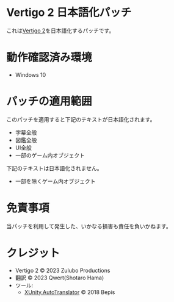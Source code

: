 # Vertigo 2 日本語化パッチ

これは[Vertigo 2](https://store.steampowered.com/app/843390/Vertigo_2/)を日本語化するパッチです。

# 動作確認済み環境

- Windows 10

# パッチの適用範囲

このパッチを適用すると下記のテキストが日本語化されます。

- 字幕全般
- 図鑑全般
- UI全般
- 一部のゲーム内オブジェクト

下記のテキストは日本語化されません。

- 一部を除くゲーム内オブジェクト

# 免責事項

当パッチを利用して発生した、いかなる損害も責任を負いかねます。

# クレジット

- Vertigo 2 © 2023 Zulubo Productions 
- 翻訳 © 2023 Qwert(Shotaro Hama) 
- ツール:
  - [XUnity.AutoTranslator](https://github.com/bbepis/XUnity.AutoTranslator) © 2018 Bepis
